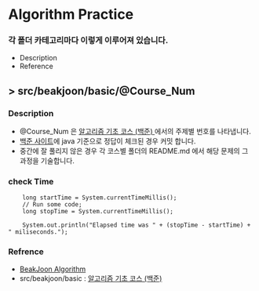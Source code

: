 # Algorithm Practice
### 각 폴더 카테고리마다 이렇게 이루어져 있습니다.
- Description
- Reference

## \> src/beakjoon/basic/@Course_Num
### Description
- @Course_Num 은 [알고리즘 기초 코스 (백준) ](https://code.plus/course/4) 에서의 주제별 번호를 나타냅니다.
- [백준 사이트](https://www.acmicpc.net/)에 java 기준으로 정답이 체크된 경우 커밋 합니다.
- 중간에 잘 풀리지 않은 경우 각 코스별 폴더의 README.md 에서 해당 문제의 그 과정을 기술합니다.

### check Time 
```
    long startTime = System.currentTimeMillis();
    // Run some code;
    long stopTime = System.currentTimeMillis();

    System.out.println("Elapsed time was " + (stopTime - startTime) + " miliseconds.");
```

### Refrence
- [BeakJoon Algorithm](https://www.acmicpc.net/)
- src/beakjoon/basic : [알고리즘 기초 코스 (백준) ](https://code.plus/course/4)   